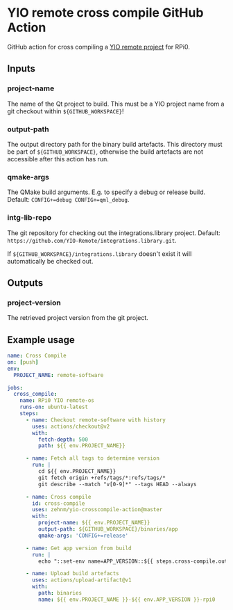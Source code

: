 # YIO remote cross compile GitHub Action

GitHub action for cross compiling a [YIO remote project](https://github.com/YIO-Remote) for RPi0.

## Inputs

### project-name

The name of the Qt project to build. This must be a YIO project name from a git checkout within `${GITHUB_WORKSPACE}`!

### output-path

The output directory path for the binary build artefacts. This directory must be part of `${GITHUB_WORKSPACE}`, otherwise the build artefacts are not accessible after this action has run.

### qmake-args

The QMake build arguments. E.g. to specify a debug or release build. Default: `CONFIG+=debug CONFIG+=qml_debug`.

### intg-lib-repo

The git repository for checking out the integrations.library project. Default: `https://github.com/YIO-Remote/integrations.library.git`.

If `${GITHUB_WORKSPACE}/integrations.library` doesn't exist it will automatically be checked out.

## Outputs

### project-version

The retrieved project version from the git project.

## Example usage

```yml
name: Cross Compile
on: [push]
env:
  PROJECT_NAME: remote-software

jobs:
  cross_compile:
    name: RPi0 YIO remote-os
    runs-on: ubuntu-latest
    steps:
      - name: Checkout remote-software with history
        uses: actions/checkout@v2
        with:
          fetch-depth: 500
          path: ${{ env.PROJECT_NAME}}

      - name: Fetch all tags to determine version
        run: |
          cd ${{ env.PROJECT_NAME}}
          git fetch origin +refs/tags/*:refs/tags/*
          git describe --match "v[0-9]*" --tags HEAD --always

      - name: Cross compile
        id: cross-compile
        uses: zehnm/yio-crosscompile-action@master
        with:
          project-name: ${{ env.PROJECT_NAME}}
          output-path: ${GITHUB_WORKSPACE}/binaries/app
          qmake-args: 'CONFIG+=release'

      - name: Get app version from build
        run: |
          echo "::set-env name=APP_VERSION::${{ steps.cross-compile.outputs.project-version }}"

      - name: Upload build artefacts
        uses: actions/upload-artifact@v1
        with:
          path: binaries
          name: ${{ env.PROJECT_NAME }}-${{ env.APP_VERSION }}-rpi0
```
